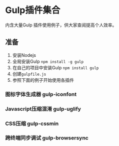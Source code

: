 Gulp插件集合
===

内含大量Gulp 插件使用例子，供大家查阅提高个人效率。

## 准备

1. 安装Nodejs
2. 全局安装Gulp `npm install -g gulp`
3. 在自己的项目中安装Gulp `npm install gulp`
4. 创建`gulpfile.js`
5. 参照下面的例子开始使用各插件

### 图标字体生成器 gulp-iconfont
### Javascript压缩混淆 gulp-uglify
### CSS压缩 gulp-cssmin
### 跨终端同步调试 gulp-browsersync